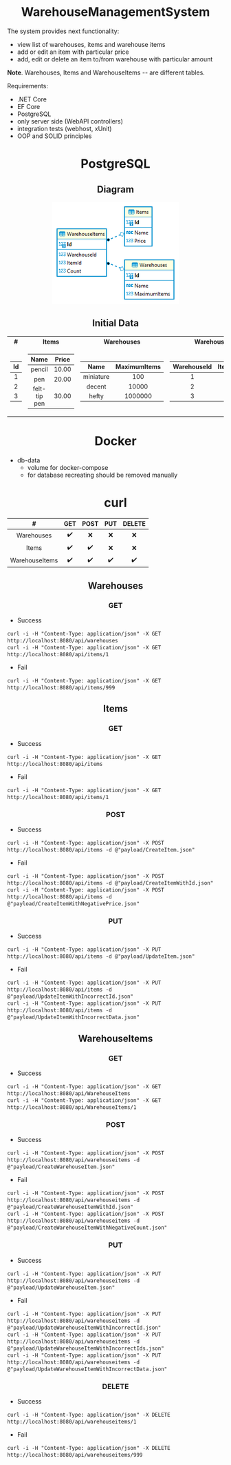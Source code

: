 <h1 align=center>WarehouseManagementSystem</h1>

The system provides next functionality:
- view list of warehouses, items and warehouse items
- add or edit an item with particular price
- add, edit or delete an item to/from warehouse with particular amount

**Note**. Warehouses, Items and WarehouseItems -- are different tables.

Requirements:
- .NET Core
- EF Core
- PostgreSQL
- only server side (WebAPI controllers)
- integration tests (webhost, xUnit)
- OOP and SOLID principles

<h1 align=center>PostgreSQL</h1>
<h2 align=center>Diagram</h1>

<p align="center">
 <img src="Diagram.png"/>
</p>

<h2 align=center>Initial Data</h1>

<table>

 <tr>
  <th>#</th>
  <th>Items</th>
  <th>Warehouses</th>
  <th>WarehouseItems</th>
 </tr>

 <tr>

  <td>

| Id |
|:--:|
| 1 | 
| 2 | 
| 3 | 

  </td>
  <td>

| Name | Price |
|:----:|:-----:|
| pencil | 10.00
| pen | 20.00
| felt-tip pen | 30.00

  </td>
  <td>

| Name | MaximumItems |
|:----:|:------------:|
| miniature | 100
| decent | 10000
| hefty | 1000000

  </td>
  <td>

| WarehouseId | ItemId | Count |
|:-----------:|:------:|:-----:|
| 1 | 1 | 50
| 2 | 2 | 5000
| 3 | 3 | 500000

  </td>
 </tr> 

</table>

<h1 align=center>Docker</h1>

- db-data
  - volume for docker-compose
  - for database recreating should be removed manually

<h1 align=center>curl</h1>

| # | GET | POST | PUT | DELETE |
|:-:|:-:|:-:|:-:|:-:|
| Warehouses | :heavy_check_mark: | :x: | :x: | :x: |
| Items | :heavy_check_mark: | :heavy_check_mark: | :x: | :x: |
| WarehouseItems| :heavy_check_mark: | :heavy_check_mark: | :heavy_check_mark: | :heavy_check_mark: |

<h2 align=center>Warehouses</h1>
<h3 align=center>GET</h1>

- Success
```
curl -i -H "Content-Type: application/json" -X GET http://localhost:8080/api/warehouses
curl -i -H "Content-Type: application/json" -X GET http://localhost:8080/api/items/1
```
- Fail
```
curl -i -H "Content-Type: application/json" -X GET http://localhost:8080/api/items/999
```

<h2 align=center>Items</h1>
<h3 align=center>GET</h1>

- Success
```
curl -i -H "Content-Type: application/json" -X GET http://localhost:8080/api/items
```
- Fail
```
curl -i -H "Content-Type: application/json" -X GET http://localhost:8080/api/items/1
```

<h3 align=center>POST</h1>

- Success
```
curl -i -H "Content-Type: application/json" -X POST http://localhost:8080/api/items -d @"payload/CreateItem.json"
```
- Fail
```
curl -i -H "Content-Type: application/json" -X POST http://localhost:8080/api/items -d @"payload/CreateItemWithId.json"
curl -i -H "Content-Type: application/json" -X POST http://localhost:8080/api/items -d @"payload/CreateItemWithNegativePrice.json"
```

<h3 align=center>PUT</h1>

- Success
```
curl -i -H "Content-Type: application/json" -X PUT http://localhost:8080/api/items -d @"payload/UpdateItem.json"
```
- Fail
```
curl -i -H "Content-Type: application/json" -X PUT http://localhost:8080/api/items -d @"payload/UpdateItemWithIncorrectId.json"
curl -i -H "Content-Type: application/json" -X PUT http://localhost:8080/api/items -d @"payload/UpdateItemWithIncorrectData.json"
```

<h2 align=center>WarehouseItems</h1>
<h3 align=center>GET</h1>

- Success
```
curl -i -H "Content-Type: application/json" -X GET http://localhost:8080/api/WarehouseItems
curl -i -H "Content-Type: application/json" -X GET http://localhost:8080/api/WarehouseItems/1
```

<h3 align=center>POST</h1>

- Success
```
curl -i -H "Content-Type: application/json" -X POST http://localhost:8080/api/warehouseitems -d @"payload/CreateWarehouseItem.json"
```
- Fail
```
curl -i -H "Content-Type: application/json" -X POST http://localhost:8080/api/warehouseitems -d @"payload/CreateWarehouseItemWithId.json"
curl -i -H "Content-Type: application/json" -X POST http://localhost:8080/api/warehouseitems -d @"payload/CreateWarehouseItemWithNegativeCount.json"
```

<h3 align=center>PUT</h1>

- Success
```
curl -i -H "Content-Type: application/json" -X PUT http://localhost:8080/api/warehouseitems -d @"payload/UpdateWarehouseItem.json"
```
- Fail
```
curl -i -H "Content-Type: application/json" -X PUT http://localhost:8080/api/warehouseitems -d @"payload/UpdateWarehouseItemWithIncorrectId.json"
curl -i -H "Content-Type: application/json" -X PUT http://localhost:8080/api/warehouseitems -d @"payload/UpdateWarehouseItemWithIncorrectIds.json"
curl -i -H "Content-Type: application/json" -X PUT http://localhost:8080/api/warehouseitems -d @"payload/UpdateWarehouseItemWithIncorrectData.json"
```

<h3 align=center>DELETE</h1>

- Success
```
curl -i -H "Content-Type: application/json" -X DELETE http://localhost:8080/api/warehouseitems/1
```
- Fail
```
curl -i -H "Content-Type: application/json" -X DELETE http://localhost:8080/api/warehouseitems/999
```